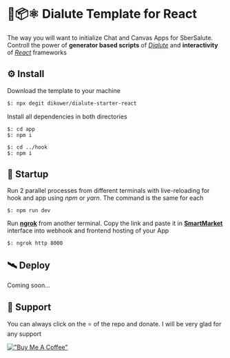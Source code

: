 # 🧶📦⚛  Dialute Template for React
The way you will want to initialize Chat and Canvas Apps for SberSalute.
Controll the power of __generator based scripts__ of _[Dialute](https://github.com/Dikower/Dialute)_ and __interactivity__ of _[React](https://reactjs.org/)_ frameworks

## ⚙️ Install
Download the template to your machine
```bash
$: npx degit dikower/dialute-starter-react
```
Install all dependencies in both directories
```shell
$: cd app
$: npm i

$: cd ../hook
$: npm i
```

## 🚀 Startup
Run 2 parallel processes from different terminals with live-reloading for hook and app using _npm_ or _yarn_. 
The command is the same for each
```shell
$: npm run dev
```
Run [__ngrok__](https://ngrok.com/) from another terminal. 
Copy the link and paste it in [__SmartMarket__](https://developers.sber.ru/) interface into webhook and frontend hosting of your App
```shell
$: ngrok http 8000
```

## 🛰 Deploy
Coming soon...


## 🥰 Support
You can always click on the ⭐️ of the repo and donate. I will be very glad for any support

[!["Buy Me A Coffee"](https://www.buymeacoffee.com/assets/img/custom_images/orange_img.png)](https://www.buymeacoffee.com/Dikower)
